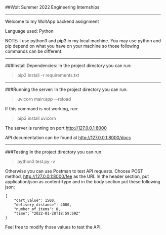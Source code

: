 ##Wolt Summer 2022 Engineering Internships
___
Welcome to my WoltApp backend assignment

Language used: Python

NOTE: I use python3 and pip3 in my local machine. You may use python and pip depend on what you have on your machine so those following commands can be different.

---
###Install Dependencies:
In the project directory you can run:

> pip3 install -r requirements.txt 


___
###Running the server:
In the project directory you can run:

> uvicorn main:app --reload

If this command is not working, run:
> pip3 install uvicorn

The server is running on port  http://127.0.0.1:8000 

API documentation can be found at http://127.0.0.1:8000/docs
___
###Testing
In the project directory you can run:

> python3 test.py -v

Otherwise you can use Postman to test API requests. Choose POST method, http://127.0.0.1:8000/fee as the URI. In the header section, put application/json as content-type and in the body section put these following json:

    {
        "cart_value": 1500,
        "delivery_distance": 4000,
        "number_of_items": 8,
        "time": "2022-01-28T18:59:59Z"
    }

Feel free to modify those values to test the API.

